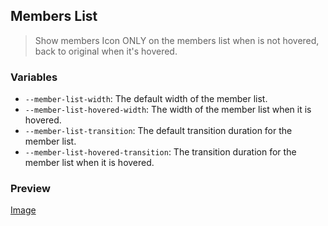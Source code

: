 ## Members List

> Show members Icon ONLY on the members list when is not hovered, back to original when it's hovered.

### Variables

- `--member-list-width`: The default width of the member list.
- `--member-list-hovered-width`: The width of the member list when it is hovered.
- `--member-list-transition`: The default transition duration for the member list.
- `--member-list-hovered-transition`: The transition duration for the member list when it is hovered.

### Preview

[Image](https://http.dog/404.jpg)
